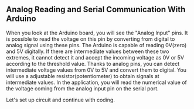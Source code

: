 ## Analog Reading and Serial Communication With Arduino
When you look at the Arduino board, you will see the "Analog Input" pins. It is possible to read the voltage on this pin by converting from digital to analog signal using these pins. The Arduino is capable of reading 0V(zero) and 5V digitally. If there are intermediate values between these two extremes, it cannot detect it and accept the incoming voltage as 0V or 5V according to the threshold value. Thanks to analog pins, you can detect intermediate voltage values from 0V to 5V and convert them to digital. You will use a adjustable resistor(potentiometer) to obtain signals at intermediate values. In the application, you will read the numerical value of the voltage coming from the analog input pin on the serial port. 

Let's set up circuit and continue with coding.
